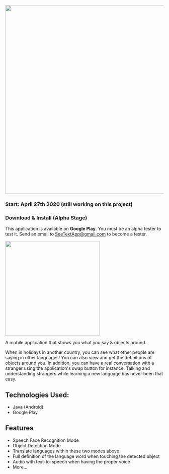 <img width="600" src="https://user-images.githubusercontent.com/37888675/92421074-bed63180-f144-11ea-9db4-d28879e66321.png">

### Start: April 27th 2020 (still working on this project)

### Download & Install (Alpha Stage)
This application is available on <b>Google Play</b>. You must be an alpha tester to test it. Send an email to SeeTextApp@gmail.com to become a tester.

<img width="300" src="https://github.com/DPigeon/SeeText/blob/integration/wireframes/Demo.gif?raw=true">

A mobile application that shows you what you say & objects around.

When in holidays in another country, you can see what other people are saying in other languages! You can also view and get the definitions of objects around you. In addition, you can have a real conversation with a stranger using the application's swap button for instance. Talking and understanding strangers while learning a new language has never been that easy.

<h2>Technologies Used:</h2>

- Java (Android)
- Google Play

<h2>Features</h2>

- Speech Face Recognition Mode
- Object Detection Mode
- Translate languages within these two modes above
- Full definition of the language word when touching the detected object
- Audio with text-to-speech when having the proper voice
- More...
